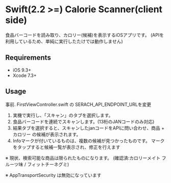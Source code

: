 Swift(2.2 >=) Calorie Scanner(client side) 
======

食品バーコードを読み取り、カロリー(候補)を表示するiOSアプリです。
(APIを利用しているため、単純に実行したたけでは動作しません)

## Requirements

- iOS 9.3+
- Xcode 7.3+

## Usage
事前. FirstViewController.swift の SERACH_API_ENDPOINT_URLを変更
1. 実機で実行し、「スキャン」のタブを選択します。
2. 食品バーコードを連続でスキャンします。(13桁のJANコードのみ対応)
3. 結果タブを選択すると、スキャンしたjanコードをAPIに問い合わせ、商品 + カロリー の候補が表示されます。
4. Infoマークが付いているものは、複数の候補が見つかったものです。
マークをタップすると候補一覧が表示され、修正を行えます

※ 現状、検索可能な商品は限られたものになります。
(確認済:カロリーメイト フルーツ味 / フィットチーネグミ)

※ AppTransportSecurity は無効になっています
